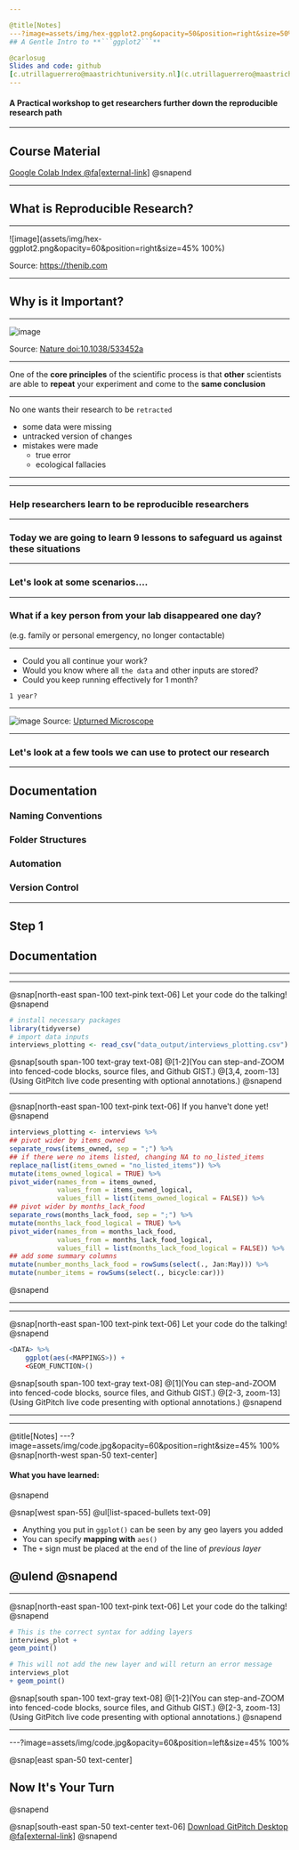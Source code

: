 ```yaml
---

@title[Notes]
---?image=assets/img/hex-ggplot2.png&opacity=50&position=right&size=50% 50%
## A Gentle Intro to **```ggplot2```**

@carlosug
Slides and code: github
[c.utrillaguerrero@maastrichtuniversity.nl](c.utrillaguerrero@maastrichtuniversity.nl)
---
```


#### A Practical workshop to get researchers further down the reproducible research path



---

## Course Material 

[Google Colab Index @fa[external-link]](https://colab.research.google.com/github/MaastrichtU-IDS/global-studies-methods/blob/master/notebooks/Index.ipynb#scrollTo=0gaW4qKEKG06)
@snapend


---

## What is Reproducible Research?

---

![image](assets/img/hex-ggplot2.png&opacity=60&position=right&size=45% 100%)

Source: https://thenib.com

---

## Why is it Important?

---

![image](https://raw.githubusercontent.com/orchid00/ReproducibleResearchThings/gh-pages/assets/img/reproducibility-graphic-online3.jpg)

Source: [Nature doi:10.1038/533452a](https://www.nature.com/news/polopoly_fs/7.36718.1464174471!/image/reproducibility-graphic-online3.jpg_gen/derivatives/landscape_630/reproducibility-graphic-online3.jpg)

---

One of the **core principles** of the scientific process is that **other** scientists are able to **repeat** your experiment and come to the **same conclusion**

---

No one wants their research to be `retracted`

* some data were missing
* untracked version of changes
* mistakes were made
  * true error
  * ecological fallacies
  
---

---

### Help researchers learn to be reproducible researchers
  
---

### Today we are going to learn **9 lessons** to safeguard us against these situations

---

### Let's look at some scenarios....

---

### What if a key person from your lab disappeared one day? 
(e.g. family or personal emergency, no longer contactable)

---

* Could you all continue your work?
* Would you know where all `the data` and other inputs are stored?
* Could you keep running effectively for 1 month?

`1 year?`

---

![image](https://github.com/guereslib/Reproducible-Research-Things/raw/master/images/376c2ff9d8260fa7c1ae4a3468e1bce9.jpg)
Source: [Upturned Microscope](https://theupturnedmicroscope.com/comic/real-vs-movie-scientist-3/)

---

### Let's look at a few tools we can use to protect our research

---

## Documentation
### Naming Conventions
### Folder Structures
### Automation
### Version Control

---

## Step 1 
## Documentation

---
---

@snap[north-east span-100 text-pink text-06]
Let your code do the talking!
@snapend

```r zoom-18
# install necessary packages
library(tidyverse)
# import data inputs
interviews_plotting <- read_csv("data_output/interviews_plotting.csv")
```

@snap[south span-100 text-gray text-08]
@[1-2](You can step-and-ZOOM into fenced-code blocks, source files, and Github GIST.)
@[3,4, zoom-13](Using GitPitch live code presenting with optional annotations.)
@snapend


---

@snap[north-east span-100 text-pink text-06]
If you hanve't done yet!
@snapend

```r zoom-8
interviews_plotting <- interviews %>%
## pivot wider by items_owned
separate_rows(items_owned, sep = ";") %>%
## if there were no items listed, changing NA to no_listed_items
replace_na(list(items_owned = "no_listed_items")) %>%
mutate(items_owned_logical = TRUE) %>%
pivot_wider(names_from = items_owned, 
            values_from = items_owned_logical, 
            values_fill = list(items_owned_logical = FALSE)) %>%
## pivot wider by months_lack_food
separate_rows(months_lack_food, sep = ";") %>%
mutate(months_lack_food_logical = TRUE) %>%
pivot_wider(names_from = months_lack_food, 
            values_from = months_lack_food_logical, 
            values_fill = list(months_lack_food_logical = FALSE)) %>%
## add some summary columns
mutate(number_months_lack_food = rowSums(select(., Jan:May))) %>%
mutate(number_items = rowSums(select(., bicycle:car)))
```
@snapend

---

---

@snap[north-east span-100 text-pink text-06]
Let your code do the talking!
@snapend

```r zoom-18
<DATA> %>%
    ggplot(aes(<MAPPINGS>)) +
    <GEOM_FUNCTION>()
```

@snap[south span-100 text-gray text-08]
@[1](You can step-and-ZOOM into fenced-code blocks, source files, and Github GIST.)
@[2-3, zoom-13](Using GitPitch live code presenting with optional annotations.)
@snapend

---

---
@title[Notes]
---?image=assets/img/code.jpg&opacity=60&position=right&size=45% 100%
@snap[north-west span-50 text-center]
#### What you have learned:
@snapend

@snap[west span-55]
@ul[list-spaced-bullets text-09]
- Anything you put in ```ggplot()``` can be seen by any geo layers you added
- You can specify **mapping with**  ```aes()```
- The ```+``` sign must be placed at the end of the line of _previous layer_

@ulend
@snapend
---
---

@snap[north-east span-100 text-pink text-06]
Let your code do the talking!
@snapend

```r zoom-18
# This is the correct syntax for adding layers
interviews_plot + 
geom_point()

# This will not add the new layer and will return an error message
interviews_plot
+ geom_point()
```

@snap[south span-100 text-gray text-08]
@[1-2](You can step-and-ZOOM into fenced-code blocks, source files, and Github GIST.)
@[2-3, zoom-13](Using GitPitch live code presenting with optional annotations.)
@snapend

---


---?image=assets/img/code.jpg&opacity=60&position=left&size=45% 100%

@snap[east span-50 text-center]
## Now It's **Your** Turn
@snapend

@snap[south-east span-50 text-center text-06]
[Download GitPitch Desktop @fa[external-link]](https://gitpitch.com/docs/getting-started/tutorial/)
@snapend

